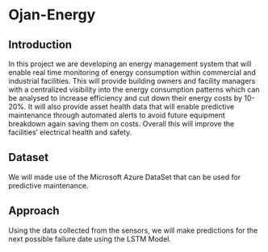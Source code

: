# Ojan-Energy
## Introduction
In this project we are developing an energy management system that will enable real time monitoring of energy consumption within commercial and industrial facilities. This will provide building owners and facility managers with a centralized visibility into the energy consumption patterns which can be analysed to increase efficiency and cut down their energy costs by 10-20%. It will also provide asset health data that will enable predictive maintenance through automated alerts to avoid future equipment breakdown again saving them on costs. Overall this will improve the facilities’ electrical health and safety.

## Dataset
We will made use of the Microsoft Azure DataSet that can be used for predictive maintenance.

## Approach
Using the data collected from the sensors, we will make predictions for the next possible failure date using the LSTM Model.
